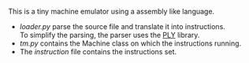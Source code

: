This is a tiny machine emulator using a assembly like language.   

* *loader.py* parse the source file and translate it into instructions.    
To simplify the parsing, the parser uses the [PLY](http://www.dabeaz.com/ply/) library.    
* *tm.py* contains the Machine class on which the instructions running.   
* The *instruction* file contains the instructions set.

